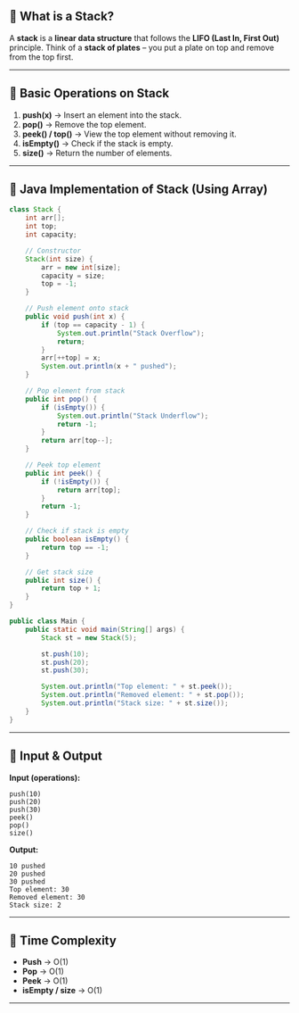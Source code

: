 ## 📌 **What is a Stack?**

A **stack** is a **linear data structure** that follows the **LIFO (Last In, First Out)** principle.
Think of a **stack of plates** – you put a plate on top and remove from the top first.

---

## 📌 **Basic Operations on Stack**

1. **push(x)** → Insert an element into the stack.
2. **pop()** → Remove the top element.
3. **peek() / top()** → View the top element without removing it.
4. **isEmpty()** → Check if the stack is empty.
5. **size()** → Return the number of elements.

---

## 📌 **Java Implementation of Stack (Using Array)**

```java
class Stack {
    int arr[];
    int top;
    int capacity;

    // Constructor
    Stack(int size) {
        arr = new int[size];
        capacity = size;
        top = -1;
    }

    // Push element onto stack
    public void push(int x) {
        if (top == capacity - 1) {
            System.out.println("Stack Overflow");
            return;
        }
        arr[++top] = x;
        System.out.println(x + " pushed");
    }

    // Pop element from stack
    public int pop() {
        if (isEmpty()) {
            System.out.println("Stack Underflow");
            return -1;
        }
        return arr[top--];
    }

    // Peek top element
    public int peek() {
        if (!isEmpty()) {
            return arr[top];
        }
        return -1;
    }

    // Check if stack is empty
    public boolean isEmpty() {
        return top == -1;
    }

    // Get stack size
    public int size() {
        return top + 1;
    }
}

public class Main {
    public static void main(String[] args) {
        Stack st = new Stack(5);

        st.push(10);
        st.push(20);
        st.push(30);

        System.out.println("Top element: " + st.peek());
        System.out.println("Removed element: " + st.pop());
        System.out.println("Stack size: " + st.size());
    }
}
```

---

## 📌 **Input & Output**

**Input (operations):**

```
push(10)
push(20)
push(30)
peek()
pop()
size()
```

**Output:**

```
10 pushed
20 pushed
30 pushed
Top element: 30
Removed element: 30
Stack size: 2
```

---

## 📌 **Time Complexity**

* **Push** → O(1)
* **Pop** → O(1)
* **Peek** → O(1)
* **isEmpty / size** → O(1)

---

